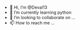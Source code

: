 - 👋 Hi, I’m @Deval13
- 🌱 I’m currently learning python
- 💞️ I’m looking to collaborate on ...
- 📫 How to reach me ...

<!---
Deval13/Deval13 is a ✨ special ✨ repository because its `README.md` (this file) appears on your GitHub profile.
You can click the Preview link to take a look at your changes.
--->
